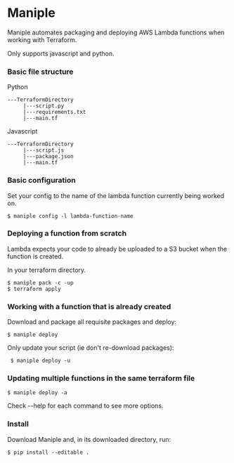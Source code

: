 # Maniple 

Maniple automates packaging and deploying AWS Lambda functions when working with Terraform. 

Only supports javascript and python.

### Basic file structure

Python
```
---TerraformDirectory
     |---script.py
     |---requirements.txt
     |---main.tf
```

Javascript
```
---TerraformDirectory
     |---script.js
     |---package.json
     |---main.tf
```

### Basic configuration

Set your config to the name of the lambda function currently being worked on.

    $ maniple config -l lambda-function-name


### Deploying a function from scratch

Lambda expects your code to already be uploaded to a S3 bucket when the function is created.

In your terraform directory.

    $ maniple pack -c -up
    $ terraform apply

### Working with a function that is already created

Download and package all requisite packages and deploy:

    $ maniple deploy

Only update your script (ie don't re-download packages):

     $ maniple deploy -u


### Updating multiple functions in the same terraform file

    $ maniple deploy -a

Check --help for each command to see more options.

### Install

Download Maniple and, in its downloaded directory, run:

    $ pip install --editable .




